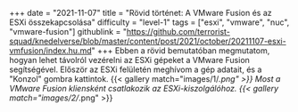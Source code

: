+++
date = "2021-11-07"
title = "Rövid történet: A VMware Fusion és az ESXi összekapcsolása"
difficulty = "level-1"
tags = ["esxi", "vmware", "nuc", "vmware-fusion"]
githublink = "https://github.com/terrorist-squad/knedelverse/blob/master/content/post/2021/october/20211107-esxi-vmfusion/index.hu.md"
+++
Ebben a rövid bemutatóban megmutatom, hogyan lehet távolról vezérelni az ESXi gépeket a VMware Fusion segítségével. Először az ESXi felületén meghívom a gép adatait, és a "Konzol" gombra kattintok.
{{< gallery match="images/1/*.png" >}}
Most a VMware Fusion kliensként csatlakozik az ESXi-kiszolgálóhoz.
{{< gallery match="images/2/*.png" >}}

